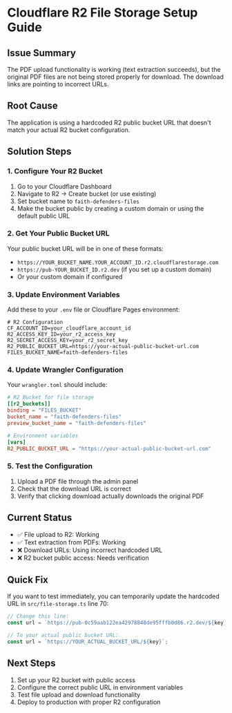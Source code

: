 # Cloudflare R2 File Storage Setup Guide

## Issue Summary
The PDF upload functionality is working (text extraction succeeds), but the original PDF files are not being stored properly for download. The download links are pointing to incorrect URLs.

## Root Cause
The application is using a hardcoded R2 public bucket URL that doesn't match your actual R2 bucket configuration.

## Solution Steps

### 1. Configure Your R2 Bucket
1. Go to your Cloudflare Dashboard
2. Navigate to R2 → Create bucket (or use existing)
3. Set bucket name to `faith-defenders-files`
4. Make the bucket public by creating a custom domain or using the default public URL

### 2. Get Your Public Bucket URL
Your public bucket URL will be in one of these formats:
- `https://YOUR_BUCKET_NAME.YOUR_ACCOUNT_ID.r2.cloudflarestorage.com`
- `https://pub-YOUR_BUCKET_ID.r2.dev` (if you set up a custom domain)
- Or your custom domain if configured

### 3. Update Environment Variables
Add these to your `.env` file or Cloudflare Pages environment:

```env
# R2 Configuration
CF_ACCOUNT_ID=your_cloudflare_account_id
R2_ACCESS_KEY_ID=your_r2_access_key
R2_SECRET_ACCESS_KEY=your_r2_secret_key
R2_PUBLIC_BUCKET_URL=https://your-actual-public-bucket-url.com
FILES_BUCKET_NAME=faith-defenders-files
```

### 4. Update Wrangler Configuration
Your `wrangler.toml` should include:

```toml
# R2 Bucket for file storage
[[r2_buckets]]
binding = "FILES_BUCKET"
bucket_name = "faith-defenders-files"
preview_bucket_name = "faith-defenders-files"

# Environment variables
[vars]
R2_PUBLIC_BUCKET_URL = "https://your-actual-public-bucket-url.com"
```

### 5. Test the Configuration
1. Upload a PDF file through the admin panel
2. Check that the download URL is correct
3. Verify that clicking download actually downloads the original PDF

## Current Status
- ✅ File upload to R2: Working
- ✅ Text extraction from PDFs: Working
- ❌ Download URLs: Using incorrect hardcoded URL
- ❌ R2 bucket public access: Needs verification

## Quick Fix
If you want to test immediately, you can temporarily update the hardcoded URL in `src/file-storage.ts` line 70:

```typescript
// Change this line:
const url = `https://pub-0c59aab122ea42978848de95fffb0d86.r2.dev/${key}`;

// To your actual public bucket URL:
const url = `https://YOUR_ACTUAL_BUCKET_URL/${key}`;
```

## Next Steps
1. Set up your R2 bucket with public access
2. Configure the correct public URL in environment variables
3. Test file upload and download functionality
4. Deploy to production with proper R2 configuration